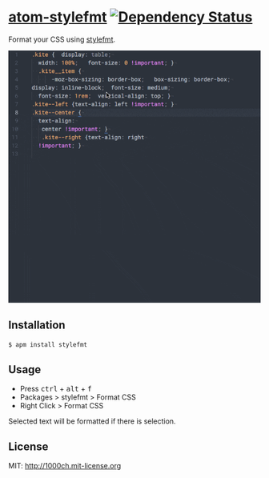 # [atom-stylefmt](https://atom.io/packages/stylefmt) [![Dependency Status](https://david-dm.org/1000ch/atom-stylefmt.svg)](https://david-dm.org/1000ch/atom-stylefmt)

Format your CSS using [stylefmt](https://github.com/morishitter/stylefmt).

![atom-stylefmt demo](https://raw.githubusercontent.com/1000ch/atom-stylefmt/master/stylefmt.gif)

## Installation

```bash
$ apm install stylefmt
```

## Usage

- Press <kbd>ctrl</kbd> + <kbd>alt</kbd> + <kbd>f</kbd>
- Packages > stylefmt > Format CSS
- Right Click > Format CSS

Selected text will be formatted if there is selection.

## License

MIT: http://1000ch.mit-license.org
